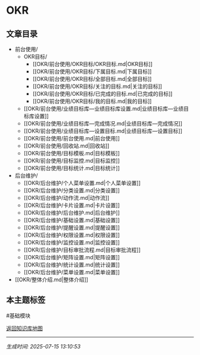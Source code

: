 # OKR

## 文章目录
- 前台使用/
  - OKR目标/
    - [[OKR/前台使用/OKR目标/OKR目标.md|OKR目标]]
    - [[OKR/前台使用/OKR目标/下属目标.md|下属目标]]
    - [[OKR/前台使用/OKR目标/全部目标.md|全部目标]]
    - [[OKR/前台使用/OKR目标/关注的目标.md|关注的目标]]
    - [[OKR/前台使用/OKR目标/已完成的目标.md|已完成的目标]]
    - [[OKR/前台使用/OKR目标/我的目标.md|我的目标]]
  - [[OKR/前台使用/业绩目标库—业绩目标库设置.md|业绩目标库—业绩目标库设置]]
  - [[OKR/前台使用/业绩目标库—完成情况.md|业绩目标库—完成情况]]
  - [[OKR/前台使用/业绩目标库—设置目标.md|业绩目标库—设置目标]]
  - [[OKR/前台使用/前台使用.md|前台使用]]
  - [[OKR/前台使用/回收站.md|回收站]]
  - [[OKR/前台使用/目标模板.md|目标模板]]
  - [[OKR/前台使用/目标监控.md|目标监控]]
  - [[OKR/前台使用/目标统计.md|目标统计]]
- 后台维护/
  - [[OKR/后台维护/个人菜单设置.md|个人菜单设置]]
  - [[OKR/后台维护/分类设置.md|分类设置]]
  - [[OKR/后台维护/动作流.md|动作流]]
  - [[OKR/后台维护/卡片设置.md|卡片设置]]
  - [[OKR/后台维护/后台维护.md|后台维护]]
  - [[OKR/后台维护/基础设置.md|基础设置]]
  - [[OKR/后台维护/提醒设置.md|提醒设置]]
  - [[OKR/后台维护/权限设置.md|权限设置]]
  - [[OKR/后台维护/监控设置.md|监控设置]]
  - [[OKR/后台维护/目标审批流程.md|目标审批流程]]
  - [[OKR/后台维护/矩阵设置.md|矩阵设置]]
  - [[OKR/后台维护/统计设置.md|统计设置]]
  - [[OKR/后台维护/菜单设置.md|菜单设置]]
- [[OKR/整体介绍.md|整体介绍]]

## 本主题标签
#基础模块 

[返回知识库地图](知识库地图.md)

---
*生成时间: 2025-07-15 13:10:53*